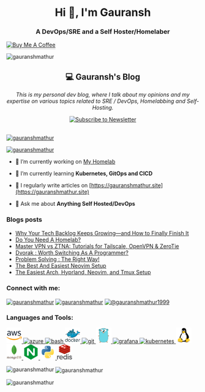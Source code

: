 <h1 align="center">Hi 👋, I'm Gauransh</h1>
<h3 align="center">A DevOps/SRE and a Self Hoster/Homelaber</h3>

<a href="https://buymeacoffee.com/gauranshmathur" target="_blank"><img src="https://www.buymeacoffee.com/assets/img/custom_images/orange_img.png" alt="Buy Me A Coffee" style="height: 41px !important;width: 174px !important;box-shadow: 0px 3px 2px 0px rgba(190, 190, 190, 0.5) !important;-webkit-box-shadow: 0px 3px 2px 0px rgba(190, 190, 190, 0.5) !important;" ></a>

<p align="left"> <img src="https://komarev.com/ghpvc/?username=gauranshmathur&label=Profile%20views&color=0e75b6&style=flat" alt="gauranshmathur" /> </p>

<div align="center">
  
## 💻 Gauransh's Blog
  
*This is my personal dev blog, where I talk about my opinions and my expertise on various topics related to SRE / DevOps, Homelabbing and Self-Hosting.*

<a href="https://gauranshmathur.site/#/portal/signup">
  <img src="https://img.shields.io/badge/Subscribe_to_Blog-7f00ff?style=for-the-badge&logo=ghost&logoColor=white" alt="Subscribe to Newsletter">
</a>

</div>

<br>

<p align="left"> <a href="https://github.com/ryo-ma/github-profile-trophy"><img src="https://github-profile-trophy.vercel.app/?username=gauranshmathur&theme=onedark" alt="gauranshmathur" /></a> </p>

<p align="left"> <a href="https://twitter.com/gauranshmathur" target="blank"><img src="https://img.shields.io/twitter/follow/gauranshmathur?logo=twitter&style=for-the-badge" alt="gauranshmathur" /></a> </p>

- 🔭 I’m currently working on [My Homelab](https://github.com/Gauransh-Homelab/Homelab)

- 🌱 I’m currently learning **Kubernetes, GitOps and CICD**

- 📝 I regularly write articles on [https://gauranshmathur.site](https://gauranshmathur.site)

- 💬 Ask me about **Anything Self Hosted/DevOps**

### Blogs posts
<!-- BLOG-POST-LIST:START -->
- [Why Your Tech Backlog Keeps Growing—and How to Finally Finish It](https://gauranshmathur.site/why-your-tech-backlog-keeps-growing/)
- [Do You Need A Homelab?](https://gauranshmathur.site/do-you-need-a-homelab/)
- [Master VPN vs ZTNA: Tutorials for Tailscale, OpenVPN &amp; ZeroTie](https://gauranshmathur.site/vpn-vs-ztna-what-is-best-for-you/)
- [Dvorak : Worth Switching As A Programmer?](https://gauranshmathur.site/dvorak-worth-switching-as-a-programmer/)
- [Problem Solving : The Right Way!](https://gauranshmathur.site/problem-solving-the-right-way/)
- [The Best And Easiest Neovim Setup](https://gauranshmathur.site/a-fully-fledged-neovim-setup/)
- [The Easiest Arch, Hyprland, Neovim, and Tmux Setup](https://gauranshmathur.site/the-easiest-arch-hyprland-neovim-and-tmux-setup/)
<!-- BLOG-POST-LIST:END -->

<h3 align="left">Connect with me:</h3>
<p align="left">
<a href="https://twitter.com/gauranshmathur" target="blank"><img align="center" src="https://raw.githubusercontent.com/rahuldkjain/github-profile-readme-generator/master/src/images/icons/Social/twitter.svg" alt="gauranshmathur" height="30" width="40" /></a>
<a href="https://linkedin.com/in/gauranshmathur" target="blank"><img align="center" src="https://raw.githubusercontent.com/rahuldkjain/github-profile-readme-generator/master/src/images/icons/Social/linked-in-alt.svg" alt="gauranshmathur" height="30" width="40" /></a>
<a href="https://medium.com/@gauranshmathur1999" target="blank"><img align="center" src="https://raw.githubusercontent.com/rahuldkjain/github-profile-readme-generator/master/src/images/icons/Social/medium.svg" alt="@gauranshmathur1999" height="30" width="40" /></a>
</p>

<h3 align="left">Languages and Tools:</h3>
<p align="left"> <a href="https://aws.amazon.com" target="_blank" rel="noreferrer"> <img src="https://raw.githubusercontent.com/devicons/devicon/master/icons/amazonwebservices/amazonwebservices-original-wordmark.svg" alt="aws" width="40" height="40"/> </a> <a href="https://azure.microsoft.com/en-in/" target="_blank" rel="noreferrer"> <img src="https://www.vectorlogo.zone/logos/microsoft_azure/microsoft_azure-icon.svg" alt="azure" width="40" height="40"/> </a> <a href="https://www.gnu.org/software/bash/" target="_blank" rel="noreferrer"> <img src="https://www.vectorlogo.zone/logos/gnu_bash/gnu_bash-icon.svg" alt="bash" width="40" height="40"/> </a> <a href="https://www.docker.com/" target="_blank" rel="noreferrer"> <img src="https://raw.githubusercontent.com/devicons/devicon/master/icons/docker/docker-original-wordmark.svg" alt="docker" width="40" height="40"/> </a> <a href="https://git-scm.com/" target="_blank" rel="noreferrer"> <img src="https://www.vectorlogo.zone/logos/git-scm/git-scm-icon.svg" alt="git" width="40" height="40"/> </a> <a href="https://golang.org" target="_blank" rel="noreferrer"> <img src="https://raw.githubusercontent.com/devicons/devicon/master/icons/go/go-original.svg" alt="go" width="40" height="40"/> </a> <a href="https://grafana.com" target="_blank" rel="noreferrer"> <img src="https://www.vectorlogo.zone/logos/grafana/grafana-icon.svg" alt="grafana" width="40" height="40"/> </a> <a href="https://kubernetes.io" target="_blank" rel="noreferrer"> <img src="https://www.vectorlogo.zone/logos/kubernetes/kubernetes-icon.svg" alt="kubernetes" width="40" height="40"/> </a> <a href="https://www.linux.org/" target="_blank" rel="noreferrer"> <img src="https://raw.githubusercontent.com/devicons/devicon/master/icons/linux/linux-original.svg" alt="linux" width="40" height="40"/> </a> <a href="https://www.mongodb.com/" target="_blank" rel="noreferrer"> <img src="https://raw.githubusercontent.com/devicons/devicon/master/icons/mongodb/mongodb-original-wordmark.svg" alt="mongodb" width="40" height="40"/> </a> <a href="https://www.nginx.com" target="_blank" rel="noreferrer"> <img src="https://raw.githubusercontent.com/devicons/devicon/master/icons/nginx/nginx-original.svg" alt="nginx" width="40" height="40"/> </a> <a href="https://www.python.org" target="_blank" rel="noreferrer"> <img src="https://raw.githubusercontent.com/devicons/devicon/master/icons/python/python-original.svg" alt="python" width="40" height="40"/> </a> <a href="https://redis.io" target="_blank" rel="noreferrer"> <img src="https://raw.githubusercontent.com/devicons/devicon/master/icons/redis/redis-original-wordmark.svg" alt="redis" width="40" height="40"/> </a> </p>

<p><img align="left" src="https://github-readme-stats.vercel.app/api/top-langs?username=gauranshmathur&show_icons=true&locale=en&layout=compact" alt="gauranshmathur" /></p>

<p>&nbsp;<img align="center" src="https://github-readme-stats.vercel.app/api?username=gauranshmathur&show_icons=true&locale=en" alt="gauranshmathur" /></p>

<p><img align="center" src="https://github-readme-streak-stats.herokuapp.com/?user=gauranshmathur&" alt="gauranshmathur" /></p>
